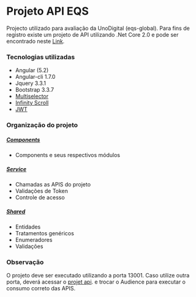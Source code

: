 # Projeto API EQS

Projecto utilizado para avaliação da UnoDigital (eqs-global). Para fins de registro existe um projeto de API utilizando .Net Core 2.0 e pode ser encontrado neste [Link](https://github.com/j-ew-s/eqs-access-control-api).


### Tecnologias utilizadas 
* Angular (5.2)
* Angular-cli 1.7.0
* Jquery 3.3.1
* Bootstrap 3.3.7
* [Multiselector](https://github.com/softsimon/angular-2-dropdown-multiselecton/)
* [Infinity Scroll](https://github.com/orizens/ngx-infinite-scroll)
* [JWT](https://github.com/auth0/angular2-jwt)


### Organização do projeto
##### [Components](https://github.com/j-ew-s/eqs-access-control-web-client/tree/master/EQS.AccessControl.Web/src/app/components)
* Components e seus respectivos módulos

##### [Service](https://github.com/j-ew-s/eqs-access-control-web-client/tree/master/EQS.AccessControl.Web/src/app/service)
* Chamadas as APIS do projeto
* Validações de Token
* Controle de acesso

##### [Shared](https://github.com/j-ew-s/eqs-access-control-web-client/tree/master/EQS.AccessControl.Web/src/app/shared)
* Entidades
* Tratamentos genéricos
* Enumeradores
* Validações


### Observação

O projeto deve ser executado utilizando a porta 13001. Caso utilize outra porta, deverá acessar o [projet api](https://github.com/j-ew-s/eqs-access-control-api). e trocar o Audience para executar o consumo correto das APIS.



